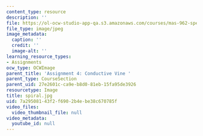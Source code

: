```yaml
---
content_type: resource
description: ''
file: https://ol-ocw-studio-app-qa.s3.amazonaws.com/courses/mas-962-special-topics-new-textiles-spring-2010/7a29508143f2f6902b4ebe38c670785f_spiral.jpg
file_type: image/jpeg
image_metadata:
  caption: ''
  credit: ''
  image-alt: ''
learning_resource_types:
- Assignments
ocw_type: OCWImage
parent_title: 'Assignment 4: Conductive Vine '
parent_type: CourseSection
parent_uid: 27e2601c-ca9e-b8d0-81eb-15fa95de3926
resourcetype: Image
title: spiral.jpg
uid: 7a295081-43f2-f690-2b4e-be38c670785f
video_files:
  video_thumbnail_file: null
video_metadata:
  youtube_id: null
---
```

